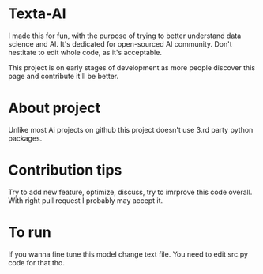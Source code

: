 # Texta-AI
I made this for fun, with the purpose of trying to better understand data science and AI. It's dedicated for open-sourced AI community.
Don't hestitate to edit whole code, as it's acceptable.

This project is on early stages of development as more people discover this page and contribute it'll be better.




# About project
Unlike most Ai projects on github this project doesn't use 3.rd party python packages. 

# Contribution tips
Try to add new feature, optimize, discuss, try to imrprove this code overall. With right pull request I probably may accept it.

# To run
If you wanna fine tune this model change text file. You need to edit src.py code for that tho.





